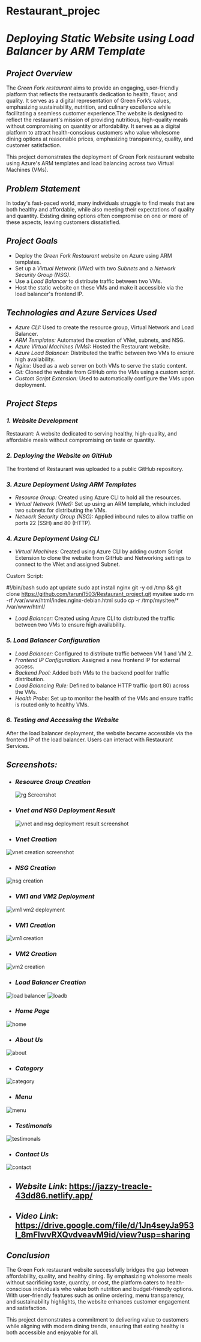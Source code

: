 # Restaurant_projec
# *Deploying Static Website using Load Balancer by ARM Template*
## *Project Overview*
The *Green Fork restaurant* aims to provide an engaging, user-friendly platform that reflects the restaurant’s dedication to health, flavor, and quality. It serves as a digital representation of Green Fork’s values, emphasizing sustainability, nutrition, and culinary excellence while facilitating a seamless customer experience.The  website is designed to reflect the restaurant's mission of providing nutritious, high-quality meals without compromising on quantity or affordability. It serves as a digital platform to attract health-conscious customers who value wholesome dining options at reasonable prices, emphasizing transparency, quality, and customer satisfaction.

This project demonstrates the deployment of Green Fork restaurant website using Azure's ARM templates and load balancing across two Virtual Machines (VMs). 

## *Problem Statement*
In today's fast-paced world, many individuals struggle to find meals that are both healthy and affordable, while also meeting their expectations of quality and quantity. Existing dining options often compromise on one or more of these aspects, leaving customers dissatisfied.

## *Project Goals*
* Deploy the *Green Fork Restaurant* website on Azure using ARM templates.
* Set up a *Virtual Network (VNet)* with two *Subnets* and a *Network Security Group (NSG)*.
* Use a *Load Balancer* to distribute traffic between two VMs.
* Host the static website on these VMs and make it accessible via the load balancer's frontend IP.

## *Technologies and Azure Services Used*
* *Azure CLI:* Used to create the resource group, Virtual Network and Load Balancer.
* *ARM Templates:* Automated the creation of VNet, subnets, and NSG.
* *Azure Virtual Machines (VMs):* Hosted the Restaurant website.
* *Azure Load Balancer:* Distributed the traffic between two VMs to ensure high availability.
* *Nginx:* Used as a web server on both VMs to serve the static content.
* *Git:* Cloned the website from GitHub onto the VMs using a custom script.
* *Custom Script Extension:* Used to automatically configure the VMs upon deployment.

## *Project Steps*

### *1. Website Development*
Restaurant: A website dedicated to serving healthy, high-quality, and affordable meals without compromising on taste or quantity. 

### *2. Deploying the Website on GitHub*
The frontend of Restaurant was uploaded to a public GitHub repository.

### *3. Azure Deployment Using ARM Templates*
* *Resource Group:* Created using Azure CLI to hold all the resources.
* *Virtual Network (VNet):* Set up using an ARM template, which included two subnets for distributing the VMs.
* *Network Security Group (NSG):* Applied inbound rules to allow traffic on ports 22 (SSH) and 80 (HTTP).

### *4. Azure Deployment Using CLI*
* *Virtual Machines:* Created using Azure CLI by adding custom Script Extension to clone the website from GitHub and Networking settings to connect to the VNet and assigned Subnet.

Custom Script:

#!/bin/bash
sudo apt update
sudo apt install nginx git -y
cd /tmp && git clone https://github.com/taruni1503/Restaurant_project.git mysitee
sudo rm -rf /var/www/html/index.nginx-debian.html
sudo cp -r /tmp/mysitee/* /var/www/html/

* *Load Balancer:* Created using Azure CLI to distributed the traffic between two VMs to ensure high availability.

### *5. Load Balancer Configuration*
* *Load Balancer:* Configured to distribute traffic between VM 1 and VM 2.
* *Frontend IP Configuration:* Assigned a new frontend IP for external access.
* *Backend Pool:* Added both VMs to the backend pool for traffic distribution.
* *Load Balancing Rule:* Defined to balance HTTP traffic (port 80) across the VMs.
* *Health Probe:* Set up to monitor the health of the VMs and ensure traffic is routed only to healthy VMs.

### *6. Testing and Accessing the Website*
After the load balancer deployment, the website became accessible via the frontend IP of the load balancer. Users can interact with Restaurant Services.

## *Screenshots:*

* ### *Resource Group Creation*
  ![rg Screenshot](https://github.com/user-attachments/assets/c1d33421-7017-41ad-b481-1a033a06cff5)

* ### *Vnet and NSG Deployment Result*
  ![vnet and nsg deployment result screenshot](https://github.com/user-attachments/assets/21ed9cf7-e513-4637-aeb8-0987af7c00a8)

* ### *Vnet Creation*
![vnet creation screenshot](https://github.com/user-attachments/assets/e784ea8e-e028-45ec-8197-bf2946412302)

* ### *NSG Creation*
![nsg creation](https://github.com/user-attachments/assets/a4284dac-2021-4d74-99d1-c9e100a724f7)

* ### *VM1 and VM2 Deployment*
![vm1 vm2 deployment](https://github.com/user-attachments/assets/3f452d08-b1cb-466b-993f-e24b2c958afa)

* ### *VM1 Creation*
![vm1 creation](https://github.com/user-attachments/assets/c233bded-930b-4070-bb65-03ea759e5f89)

* ### *VM2 Creation*
![vm2 creation](https://github.com/user-attachments/assets/195c871b-b4b6-4371-8ee4-6f58791aaed5)

* ### *Load Balancer Creation*
![load balancer](https://github.com/user-attachments/assets/908aa7f6-2dd2-453d-a012-ebf92c7aea1d)
![loadb](https://github.com/user-attachments/assets/05dafe55-7dcf-4ab4-9094-d36165472326)

* ### *Home Page*
![home](https://github.com/user-attachments/assets/a4c24f43-7237-4ace-a572-665457d92b83)

* ### *About Us*
![about](https://github.com/user-attachments/assets/681952c0-1fdb-4808-a262-d930c07aa2c7)

* ### *Category*
![category](https://github.com/user-attachments/assets/84e707fa-676f-4ad1-9ab3-7fff3bb39a32)

* ### *Menu*
![menu](https://github.com/user-attachments/assets/649d8923-7eb5-4861-a1a0-0c90f680d7e0)

* ### *Testimonals*
![testimonals](https://github.com/user-attachments/assets/064450bb-dadf-4a90-9ef4-866547d2de61)

* ### *Contact Us*
![contact](https://github.com/user-attachments/assets/e881e804-f971-4d14-a8a7-927cc07d2c77)

* ## *Website Link*: https://jazzy-treacle-43dd86.netlify.app/
* ## *Video Link*: <!--[Watch Video]-->https://drive.google.com/file/d/1Jn4seyJa953l_8mFIwvRXQvdveavM9id/view?usp=sharing


## *Conclusion*
The Green Fork restaurant website successfully bridges the gap between affordability, quality, and healthy dining. By emphasizing wholesome meals without sacrificing taste, quantity, or cost, the platform caters to health-conscious individuals who value both nutrition and budget-friendly options. With user-friendly features such as online ordering, menu transparency, and sustainability highlights, the website enhances customer engagement and satisfaction.  

This project demonstrates a commitment to delivering value to customers while aligning with modern dining trends, ensuring that eating healthy is both accessible and enjoyable for all.
